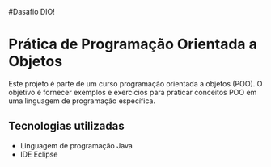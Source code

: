 #Dasafio DIO!

# Prática de Programação Orientada a Objetos

Este projeto é parte de um curso programação orientada a objetos (POO). O objetivo é fornecer exemplos e exercícios para praticar conceitos POO em uma linguagem de programação específica.

## Tecnologias utilizadas

- Linguagem de programação Java
- IDE Eclipse
